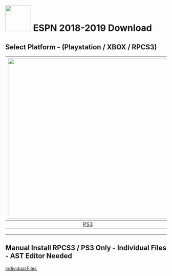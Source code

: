 # <img width="80" src="https://github.com/dylanhale/ScorebugMods/blob/main/assets/images/ESPN15-20.png"> ESPN 2018-2019 Download

## Select Platform - (Playstation / XBOX / RPCS3)

| <img width="500" src="https://github.com/dylanhale/ScorebugMods/blob/main/assets/images/Playstation.png"> | <img width="500" src="https://github.com/dylanhale/ScorebugMods/blob/main/assets/images/Xbox.png"> | <img width="500" src="https://github.com/dylanhale/ScorebugMods/blob/main/assets/images/RPCS3.png"> |
| :---:|:---:|:---:|
| [PS3](https://www.mediafire.com/file/xl25flx28i6nr10/ESPN1819-PSButtons.rar/file) |  [XBOX - Beta](https://www.mediafire.com/folder/70i2gologe2ur/espn2018xb)| [RPCS3](https://github.com/dylanhale/ScorebugMods/blob/main/Scorebugs/ESPN%2018-19/RPCS3/index.md) |


---------
## Manual Install RPCS3 / PS3 Only - Individual Files - AST Editor Needed
[Individual Files](https://www.mediafire.com/file/h82dz6ya4li9013/ESPN1819-Individual.rar/file)
